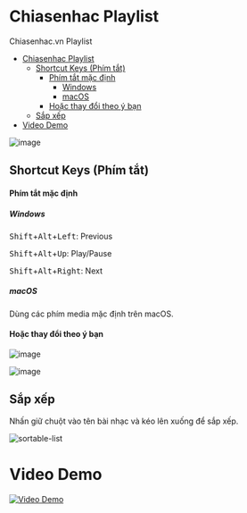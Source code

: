# Chiasenhac Playlist
Chiasenhac.vn Playlist

<!-- TOC -->

- [Chiasenhac Playlist](#chiasenhac-playlist)
  - [Shortcut Keys (Phím tắt)](#shortcut-keys-phím-tắt)
      - [Phím tắt mặc định](#phím-tắt-mặc-định)
        - [Windows](#windows)
        - [macOS](#macos)
      - [Hoặc thay đổi theo ý bạn](#hoặc-thay-đổi-theo-ý-bạn)
  - [Sắp xếp](#sắp-xếp)
- [Video Demo](#video-demo)

<!-- /TOC -->

![image](https://user-images.githubusercontent.com/7277418/46050272-552e0a00-c15d-11e8-9fed-79c02ec2209c.png)


## Shortcut Keys (Phím tắt)

#### Phím tắt mặc định
##### Windows
<kbd>Shift</kbd>+<kbd>Alt</kbd>+<kbd>Left</kbd>: Previous

<kbd>Shift</kbd>+<kbd>Alt</kbd>+<kbd>Up</kbd>: Play/Pause

<kbd>Shift</kbd>+<kbd>Alt</kbd>+<kbd>Right</kbd>: Next
##### macOS
Dùng các phím media mặc định trên macOS.

#### Hoặc thay đổi theo ý bạn

![image](https://user-images.githubusercontent.com/7277418/30523156-7cbd68b8-9c06-11e7-8b4b-690ee5ae35ce.png)

![image](https://user-images.githubusercontent.com/7277418/30523175-eb2e37be-9c06-11e7-91f6-afc08427a580.png)

## Sắp xếp

Nhấn giữ chuột vào tên bài nhạc và kéo lên xuống để sắp xếp.

![sortable-list](https://user-images.githubusercontent.com/7277418/30602916-34930b20-9d90-11e7-96a6-2cf320b84f98.gif)

# Video Demo
[![Video Demo](http://img.youtube.com/vi/JIj1kGnXFfk/0.jpg)](http://www.youtube.com/watch?v=JIj1kGnXFfk)
